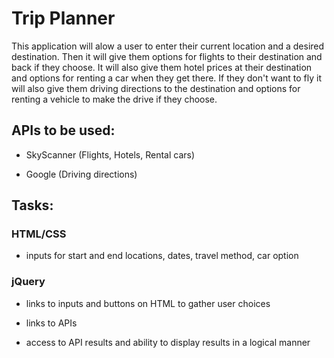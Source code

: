 # Trip Planner

This application will alow a user to enter their current location and a desired destination. Then it will give them options for flights to their destination and back if they choose. It will also give them hotel prices at their destination and options for renting a car when they get there. If they don't want to fly it will also give them driving directions to the destination and options for renting a vehicle to make the drive if they choose.


## APIs to be used:

* SkyScanner (Flights, Hotels, Rental cars)

* Google (Driving directions)


## Tasks:

### HTML/CSS

* inputs for start and end locations, dates, travel method, car option

### jQuery

* links to inputs and buttons on HTML to gather user choices

* links to APIs

* access to API results and ability to display results in a logical manner


